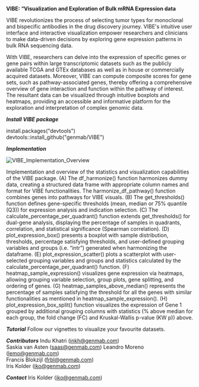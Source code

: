 **VIBE: “Visualization and Exploration of Bulk mRNA Expression data**


VIBE revolutionizes the process of selecting tumor types for monoclonal and bispecific antibodies in the drug discovery journey. VIBE's intuitive user interface and interactive visualization empower researchers and clinicians to make data-driven decisions by exploring gene expression patterns in bulk RNA sequencing data.

With VIBE, researchers can delve into the expression of specific genes or gene pairs within large transcriptomic datasets such as the publicly available TCGA and GTEx databases as well as in house or commercially acquired datasets. Moreover, VIBE can compute composite scores for gene sets, such as pathway-associated genes, thereby offering a comprehensive overview of gene interaction and function within the pathway of interest. The resultant data can be visualized through intuitive boxplots and heatmaps, providing an accessible and informative platform for the exploration and interpretation of complex genomic data. 

***Install VIBE package***


install.packages("devtools")  
devtools::install_github("genmab/VIBE")

***Implementation***

![VIBE_Implementation_Overview](https://github.com/genmab/VIBE/assets/139466232/33319a98-3493-44d7-845e-dd89993aebf5)



Implementation and overview of the statistics and visualization capabilities of the VIBE package.
(A) The df_harmonize() function harmonizes dummy data, creating a structured data frame with appropriate column names and format for VIBE functionalities. The harmonize_df_pathway() function combines genes into pathways for VIBE visuals. 
(B) The get_thresholds() function defines gene-specific thresholds (mean, median or 75% quantile (Q3)) for expression analysis and indication selection. 
(C) The calculate_percentage_per_quadrant() function extends get_thresholds() for dual-gene analysis, displaying the percentage of samples in quadrants, correlation, and statistical significance (Spearman correlation). 
(D) plot_expression_box() presents a boxplot with sample distribution, thresholds, percentage satisfying thresholds, and user-defined grouping variables and groups (i.e. “intr”) generated when harmonizing the dataframe. 
(E) plot_expression_scatter() plots a scatterplot with user-selected grouping variables and groups and statistics calculated by the calculate_percentage_per_quadrant() function. 
(F) heatmap_sample_expression() visualizes gene expression via heatmaps, allowing grouping variable selection, group plots, gene splitting, and ordering of genes. 
(G) heatmap_samples_above_median() represents the percentage of samples satisfying the threshold for all the genes with similar functionalities as mentioned in heatmap_sample_expression(). 
(H) plot_expression_box_split() function visualizes the expression of Gene 1 grouped by additional grouping columns with statistics (% above median for each group, the fold change (FC) and Kruskal-Wallis p-value (KW p)) above. 

***Tutorial***
Follow our vignettes to visualize your favourite datasets.


***Contributors***
Indu Khatri (inkh@genmab.com)  
Saskia van Asten (saas@genmab.com) 
Leandro Moreno (lemo@genmab.com)  
Francis Blokzijl (frbl@genmab.com)  
Iris Kolder (iko@genmab.com)  


***Contact***
Iris Kolder (iko@genmab.com) 
